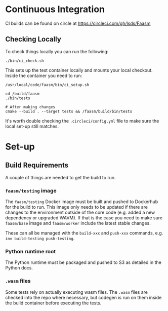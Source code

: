 # Continuous Integration

CI builds can be found on circle at https://circleci.com/gh/lsds/Faasm

## Checking Locally

To check things locally you can run the following:

```
./bin/ci_check.sh
```

This sets up the test container locally and mounts your local checkout. Inside the container you need to run:

```
/usr/local/code/faasm/bin/ci_setup.sh

cd /build/faasm
./bin/tests

# After making changes
cmake --build . --target tests && /faasm/build/bin/tests
```

It's worth double checking the `.circleci/config.yml` file to make sure the local set-up still matches.

# Set-up

## Build Requirements

A couple of things are needed to get the build to run.

### `faasm/testing` image

The `faasm/testing` Docker image must be built and pushed to Dockerhub for the build to run. This image only needs to
be updated if there are changes to the environment outside of the core code (e.g. added a new dependency or
upgraded WAVM). If that is the case you need to make sure `faasm/base` image and `faasm/worker` include the latest
stable changes.

These can all be managed with the `build-xxx` and `push-xxx` commands, e.g. `inv build-testing push-testing`.

### Python runtime root

The Python runtime must be packaged and pushed to S3 as detailed in the Python docs.

### `.wasm` files

Some tests rely on actually executing wasm files. The `.wasm` files are checked into the repo where
necessary, but codegen is run on them inside the build container before executing the tests.



